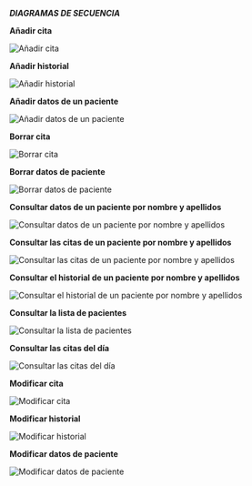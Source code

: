***DIAGRAMAS DE SECUENCIA***



**Añadir cita**

![Añadir cita][img9]

**Añadir historial**

![Añadir historial][img10]

**Añadir datos de un paciente**

![Añadir datos de un paciente][img11]

**Borrar cita**

![Borrar cita][img12]

**Borrar datos de paciente**

![Borrar datos de paciente][img13]

**Consultar datos de un paciente por nombre y apellidos**

![Consultar datos de un paciente por nombre y apellidos][img1]

**Consultar las citas de un paciente por nombre y apellidos**

![Consultar las citas de un paciente por nombre y apellidos][img2]

**Consultar el historial de un paciente por nombre y apellidos**

![Consultar el historial de un paciente por nombre y apellidos][img3]

**Consultar la lista de pacientes**

![Consultar la lista de pacientes][img4]

**Consultar las citas del día**

![Consultar las citas del día][img5]

**Modificar cita**

![Modificar cita][img6]

**Modificar historial**

![Modificar historial][img7]

**Modificar datos de paciente**

![Modificar datos de paciente][img8]

[img1]: Sec_diag_png/Consultar_paciente_nom_ap.png "Consultar datos de un paciente por nombre y apellidos"
[img2]: Sec_diag_png/Consultar_citas_nom_ap.png "Consultar las citas de un paciente por nombre y apellidos"
[img3]: Sec_diag_png/Consultar_historial_nom_ap.png "Consultar el historial de un paciente por nombre y apellidos"
[img5]: Sec_diag_png/Consultar_citas_dia.png "Consultar las citas del día"
[img4]: Sec_diag_png/Consultar_lista_pacientes.png "Consultar la lista de pacientes"
[img6]: Sec_diag_png/Modificar_cita.png "Modificar cita"
[img7]: Sec_diag_png/Modificar_historial.png "Modificar historial"
[img8]: Sec_diag_png/Modificar_paciente.png "Modificar datos de paciente"
[img9]: Sec_diag_png/Añadir_cita.png "Añadir cita"
[img10]: Sec_diag_png/Añadir_historial.png "Añadir historial"
[img11]: Sec_diag_png/Añadir_paciente.png "Añadir datos de un paciente"
[img12]: Sec_diag_png/Borrar_cita.png "Borrar cita"
[img13]: Sec_diag_png/Borrar_paciente.png "Borrar datos de paciente"
